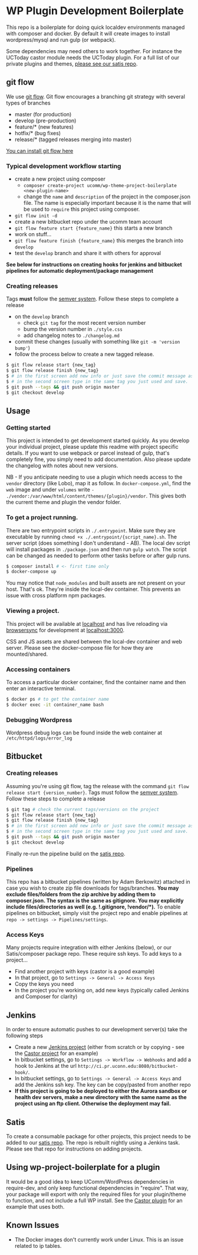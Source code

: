 # WP Plugin Development Boilerplate 
This repo is a boilerplate for doing quick localdev environments managed with composer and docker.
By default it will create images to install wordpress/mysql and run gulp (or webpack).

Some dependencies may need others to work together. For instance the UCToday castor module needs the UCToday plugin. For a full list of our private plugins and themes, [please see our satis repo](https://packages.ucdev.net/).

## git flow
We use [git flow](https://www.atlassian.com/git/tutorials/comparing-workflows/gitflow-workflow). Git flow encourages a branching git strategy with several types of branches
- master (for production)
- develop (pre-production)
- feature/* (new features)
- hotfix/* (bug fixes)
- release/* (tagged releases merging into master)

[You can install git flow here](https://github.com/nvie/gitflow/wiki/Installation)

### Typical development workflow starting
- create a new project using composer
  - `composer create-project ucomm/wp-theme-project-boilerplate <new-plugin-name>`
  - change the `name` and `description` of the project in the composer.json file. The name is especially important because it is the name that will be used to `require` this project using composer.
- `git flow init -d`
- create a new bitbucket repo under the ucomm team account
- `git flow feature start {feature_name}` this starts a new branch
- work on stuff...
- `git flow feature finish {feature_name}` this merges the branch into `develop`
- test the `develop` branch and share it with others for approval

**See below for instructions on creating hooks for jenkins and bitbucket pipelines for automatic deployment/package management**

### Creating releases
Tags **must** follow the [semver system](http://semver.org/). Follow these steps to complete a release
- on the `develop` branch
  - check `git tag` for the most recent version number
  - bump the version number in `./style.css`
  - add changelog notes to `./changelog.md`
- commit these changes (usually with something like `git -m 'version bump'`)
- follow the process below to create a new tagged release.
```bash
$ git flow release start {new_tag}
$ git flow release finish {new_tag}
$ # in the first screen add new info or just save the commit message as is
$ # in the second screen type in the same tag you just used and save.
$ git push --tags && git push origin master
$ git checkout develop
``` 

## Usage
### Getting started

This project is intended to get development started quickly. As you develop your individual project, please update this readme with project specific details. If you want to use webpack or parcel instead of gulp, that's completely fine, you simply need to add documentation. Also please update the changelog with notes about new versions.

NB - If you anticipate needing to use a plugin which needs access to the `vendor` directory (like Lobo), map it as follow. In `docker-compose.yml`, find the `web` image and under `volumes` write `- ./vendor:/var/www/html/content/themes/{plugin}/vendor`. This gives both the current theme and plugin the vendor folder.

### To get a project running.
There are two entrypoint scripts in `./.entrypoint`. Make sure they are executable by running `chmod +x ./.entrypoint/{script_name}.sh`. The server script (does something I don't understand - AB). The local dev script will install packages in `./package.json` and then run `gulp watch`. The script can be changed as needed to perform other tasks before or after gulp runs.
```bash
$ composer install # <- first time only
$ docker-compose up
```
You may notice that `node_modules` and built assets are not present on your host. That's ok. They're inside the local-dev container. This prevents an issue with cross platform npm packages.
### Viewing a project.
This project will be available at [localhost](http://localhost) and has live reloading via [browsersync](https://www.browsersync.io/) for development at [localhost:3000](http://localhost:3000).

CSS and JS assets are shared between the local-dev container and web server. Please see the docker-compose file for how they are mounted/shared.

### Accessing containers
To access a particular docker container, find the container name and then enter an interactive terminal.
```bash
$ docker ps # to get the container name
$ docker exec -it container_name bash
```
### Debugging Wordpress
Wordpress debug logs can be found inside the web container at `/etc/httpd/logs/error_log`

## Bitbucket
### Creating releases
Assuming you're using git flow, tag the release with the command `git flow release start {version_number}`. Tags must follow the [semver system](http://semver.org/). Follow these steps to complete a release
```bash
$ git tag # check the current tags/versions on the project
$ git flow release start {new_tag}
$ git flow release finish {new_tag}
$ # in the first screen add new info or just save the commit message as is
$ # in the second screen type in the same tag you just used and save.
$ git push --tags && git push origin master
$ git checkout develop
``` 
Finally re-run the pipeline build on the [satis repo](https://bitbucket.org/ucomm/composer-repository).
### Pipelines
This repo has a bitbucket pipelines (written by Adam Berkowitz) attached in case you wish to create zip file downloads for tags/branches. **You may exclude files/folders from the zip archive by adding them to composer.json. The syntax is the same as gitignore. You may explicitly include files/directories as well (e.g. !.gitignore, !vendor/*).** To enable pipelines on bitbucket, simply visit the project repo and enable pipelines at `repo -> settings -> Pipelines/settings`.

### Access Keys
Many projects require integration with either Jenkins (below), or our Satis/composer package repo. These require ssh keys. To add keys to a project...
- Find another project with keys (castor is a good example)
- In that project, go to `Settings -> General -> Access Keys` 
- Copy the keys you need
- In the project you're working on, add new keys (typically called Jenkins and Composer for clarity)

## Jenkins
In order to ensure automatic pushes to our development server(s) take the following steps
- Create a new [Jenkins project](http://ci.pr.uconn.edu:8080/) (either from scratch or by copying - see the [Castor project](http://ci.pr.uconn.edu:8080/job/Castor%20-%20Push%20to%20Dev%20(Aurora%20Sandbox)/) for an example)
- In bitbucket settings, go to `Settings -> Workflow -> Webhooks` and add a hook to Jenkins at the url `http://ci.pr.uconn.edu:8080/bitbucket-hook/`.
- In bitbucket settings, go to `Settings -> General -> Access Keys` and add the Jenkins ssh key. The key can be copy/pasted from another repo
- **If this project is going to be deployed to either the Aurora sandbox or health dev servers, make a new directory with the same name as the project using an ftp client. Otherwise the deployment may fail.**

## Satis
To create a consumable package for other projects, this project needs to be added to our [satis repo](https://bitbucket.org/ucomm/composer-repository). The repo is rebuilt nightly using a Jenkins task. Please see that repo for instructions on adding projects.

## Using wp-project-boilerplate for a plugin

It would be a good idea to keep UComm/WordPress dependencies in require-dev, and only keep functional dependencies in "require".  That way, your package will export with only the required files for your plugin/theme to function, and not include a full WP install. See the [Castor plugin](https://bitbucket.org/ucomm/castor/src) for an example that uses both.

## Known Issues
- The Docker images don't currently work under Linux. This is an issue related to ip tables.
